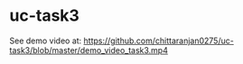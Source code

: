 # uc-task3
See demo video at: https://github.com/chittaranjan0275/uc-task3/blob/master/demo_video_task3.mp4
